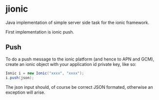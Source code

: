 # jionic
Java implementation of simple server side task for the ionic framework.

First implementation is ionic push.

## Push

To do a push message to the ionic platform (and hence to APN and GCM), create an ionic object with your application id private key, like so:

```java
Ionic i = new Ionic("xxxx", "xxxx");
i.push(json);
```

The json input should, of course be correct JSON formated, otherwise an exception will arise.

